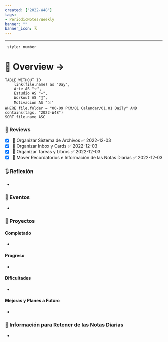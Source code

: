 ```yaml
---
created: ["2022-W48"]
tags: 
- PeriodicNotes/Weekly
banner: ""
banner_icon: 🗓️
---
```

___
```toc
 style: number
```
# 🌌 Overview -> 
```dataview
TABLE WITHOUT ID
	link(file.name) as "Day",
	Arte AS "✨",
	Estudio AS "✏️",
	Workout AS "💪",
	Motivación AS "💹"
WHERE file.folder = "00-09 PKM/01 Calendar/01.01 Daily" AND 
contains(tags, "2022-W48")
SORT file.name ASC
```

### 📑 Reviews
- [x] 🔼 Organizar Sistema de Archivos ✅ 2022-12-03
- [x] 🔼 Organizar Inbox y Cards ✅ 2022-12-03
- [x] 🔼 Organizar Tareas y Libros ✅ 2022-12-03
- [x] 🔼 Mover Recordatorios e Información de las Notas Diarias ✅ 2022-12-03

### 🔃 Reflexión
- 
### 📜 Eventos
- 
### 📃 Proyectos
#### **Completado**
- 
#### **Progreso**
- 
#### **Dificultades**
- 
#### **Mejoras y Planes a Futuro**
- 
### 💾 Información para Retener de las Notas Diarias
- 